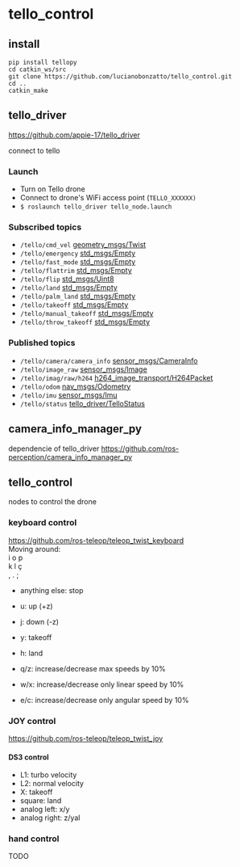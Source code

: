 # tello_control

## install

```
pip install tellopy
cd catkin_ws/src
git clone https://github.com/lucianobonzatto/tello_control.git
cd ..
catkin_make
```

## tello_driver
https://github.com/appie-17/tello_driver

connect to tello

### Launch
* Turn on Tello drone
* Connect to drone's WiFi access point (```TELLO_XXXXXX)```
* ```$ roslaunch tello_driver tello_node.launch```

### Subscribed topics
* ```/tello/cmd_vel``` [geometry_msgs/Twist](http://docs.ros.org/api/geometry_msgs/html/msg/Twist.html)
* ```/tello/emergency``` [std_msgs/Empty](http://docs.ros.org/api/std_msgs/html/msg/Empty.html)
* ```/tello/fast_mode``` [std_msgs/Empty](http://docs.ros.org/api/std_msgs/html/msg/Empty.html)
* ```/tello/flattrim``` [std_msgs/Empty](http://docs.ros.org/api/std_msgs/html/msg/Empty.html)
* ```/tello/flip``` [std_msgs/Uint8](http://docs.ros.org/api/std_msgs/html/msg/UInt8.html)
* ```/tello/land``` [std_msgs/Empty](http://docs.ros.org/api/std_msgs/html/msg/Empty.html)
* ```/tello/palm_land``` [std_msgs/Empty](http://docs.ros.org/api/std_msgs/html/msg/Empty.html)
* ```/tello/takeoff``` [std_msgs/Empty](http://docs.ros.org/api/std_msgs/html/msg/Empty.html)
* ```/tello/manual_takeoff``` [std_msgs/Empty](http://docs.ros.org/api/std_msgs/html/msg/Empty.html)
* ```/tello/throw_takeoff``` [std_msgs/Empty](http://docs.ros.org/api/std_msgs/html/msg/Empty.html)

### Published topics
* ```/tello/camera/camera_info``` [sensor_msgs/CameraInfo](http://docs.ros.org/api/sensor_msgs/html/msg/CameraInfo.html)
* ```/tello/image_raw``` [sensor_msgs/Image](http://docs.ros.org/api/sensor_msgs/html/msg/Image.html)
* ```/tello/imag/raw/h264``` [h264_image_transport/H264Packet](https://github.com/tilk/h264_image_transport/blob/master/msg/H264Packet.msg)
* ```/tello/odom``` [nav_msgs/Odometry](http://docs.ros.org/api/nav_msgs/html/msg/Odometry.html)
* ```/tello/imu``` [sensor_msgs/Imu](http://docs.ros.org/api/sensor_msgs/html/msg/Imu.html)
* ```/tello/status``` [tello_driver/TelloStatus](https://github.com/appie-17/tello_driver/blob/development/msg/TelloStatus.msg)

## camera_info_manager_py
dependencie of tello_driver
https://github.com/ros-perception/camera_info_manager_py

## tello_control
nodes to control the drone

### keyboard control
https://github.com/ros-teleop/teleop_twist_keyboard  
Moving around:  
   i  o  p  
   k  l  ç  
   ,  .  ;   
* anything else: stop  

* u: up (+z)  
* j: down (-z)
* y: takeoff  
* h: land  
  
* q/z: increase/decrease max speeds by 10%  
* w/x: increase/decrease only linear speed by 10%  
* e/c: increase/decrease only angular speed by 10%  

### JOY control
https://github.com/ros-teleop/teleop_twist_joy  
#### DS3 control
* L1: turbo velocity
* L2: normal velocity
* X: takeoff
* square: land
* analog left: x/y
* analog right: z/yal

### hand control
TODO
